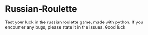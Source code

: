 # Russian-Roulette
Test your luck in the russian roulette game, made with python. If you encounter any bugs, please state it in the issues. Good luck
